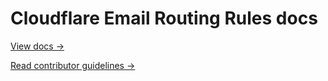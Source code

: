 # Cloudflare Email Routing Rules docs
 
[View docs →](https://developers.cloudflare.com/email-routing)
 
[Read contributor guidelines →](https://developers.cloudflare.com/docs-engine/contributing/content-framework)